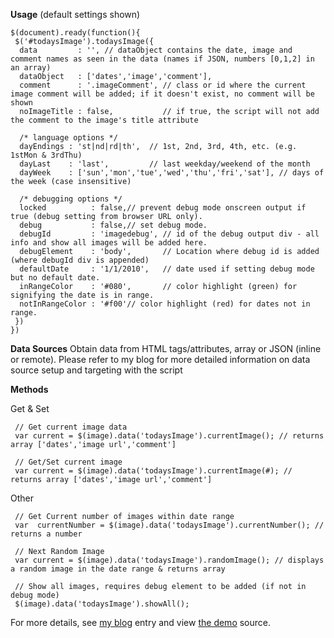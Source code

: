 **Usage** (default settings shown)

    $(document).ready(function(){
     $('#todaysImage').todaysImage({
      data         : '', // dataObject contains the date, image and comment names as seen in the data (names if JSON, numbers [0,1,2] in an array)
      dataObject   : ['dates','image','comment'],
      comment      : '.imageComment', // class or id where the current image comment will be added; if it doesn't exist, no comment will be shown
      noImageTitle : false,           // if true, the script will not add the comment to the image's title attribute
 
      /* language options */
      dayEndings : 'st|nd|rd|th',  // 1st, 2nd, 3rd, 4th, etc. (e.g. 1stMon & 3rdThu)
      dayLast    : 'last',         // last weekday/weekend of the month
      dayWeek    : ['sun','mon','tue','wed','thu','fri','sat'], // days of the week (case insensitive)
 
      /* debugging options */
      locked          : false,// prevent debug mode onscreen output if true (debug setting from browser URL only).
      debug           : false,// set debug mode.
      debugId         : 'imagedebug', // id of the debug output div - all info and show all images will be added here.
      debugElement    : 'body',       // Location where debug id is added (where debugId div is appended)
      defaultDate     : '1/1/2010',   // date used if setting debug mode but no default date.
      inRangeColor    : '#080',       // color highlight (green) for signifying the date is in range.
      notInRangeColor : '#f00'// color highlight (red) for dates not in range.
     })
    })

**Data Sources**
Obtain data from HTML tags/attributes, array or JSON (inline or remote).
Please refer to my blog for more detailed information on data source setup and targeting with the script

**Methods**

Get & Set

     // Get current image data
     var current = $(image).data('todaysImage').currentImage(); // returns array ['dates','image url','comment']
 
     // Get/Set current image
     var current = $(image).data('todaysImage').currentImage(#); // returns array ['dates','image url','comment']

Other

     // Get Current number of images within date range
     var  currentNumber = $(image).data('todaysImage').currentNumber(); // returns a number
 
     // Next Random Image
     var current = $(image).data('todaysImage').randomImage(); // displays a random image in the date range & returns array
 
     // Show all images, requires debug element to be added (if not in debug mode)
     $(image).data('todaysImage').showAll();

For more details, see [my blog][1] entry and view [the demo][2] source.

  [1]: http://wowmotty.blogspot.com/2010/07/todaysimage-v10.html
  [2]: http://www.myotherdrive.com/dyn/file/350.412218.04072010.92372.6a64fi/todaysImage-JSON-inline-live.htm